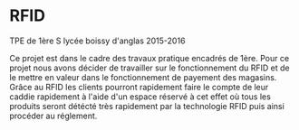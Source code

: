 # RFID
TPE de 1ère S lycée boissy d'anglas 2015-2016

Ce projet est dans le cadre des travaux pratique encadrés de 1ère.
Pour ce projet nous avons décider de travailler sur le fonctionnement du RFID et de le mettre en valeur dans le fonctionnement de payement des magasins. Grâce au RFID les clients pourront rapidement faire le compte de leur caddie rapidement à l'aide d'un espace réservé à cet effet où tous les produits seront détécté très rapidement par la technologie RFID puis ainsi procéder au réglement.

